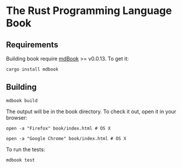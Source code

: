# The Rust Programming Language Book

## Requirements

Building book require [mdBook](https://github.com/azerupi/mdBook) >= v0.0.13. To
get it:

```
cargo install mdbook
```

## Building

```
mdbook build
```

The output will be in the book directory. To check it out, open it in your
browser:

```
open -a "Firefox" book/index.html # OS X
```

```
open -a "Google Chrome" book/index.html # OS X
```

To run the tests:

```
mdbook test
```
